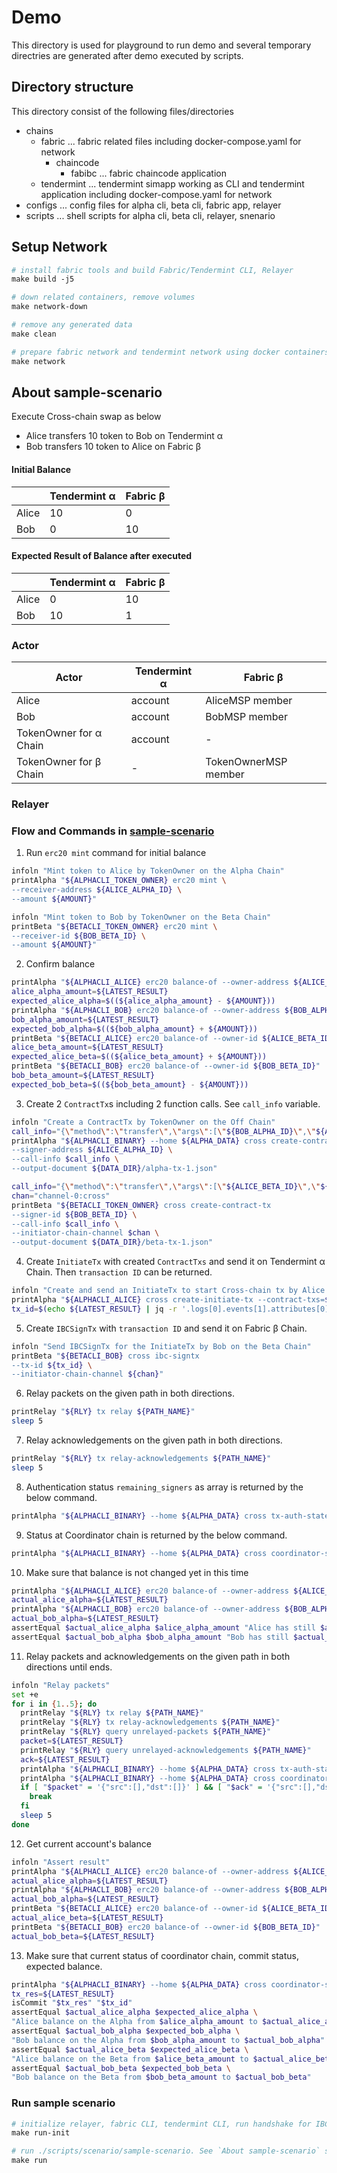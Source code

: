 # Demo
This directory is used for playground to run demo and several temporary directries are generated after demo executed by scripts.

## Directory structure
This directory consist of the following files/directories  
- chains
  - fabric ... fabric related files including docker-compose.yaml for network
    - chaincode
      - fabibc ... fabric chaincode application
  - tendermint ... tendermint simapp working as CLI and tendermint application including docker-compose.yaml for network
- configs ... config files for alpha cli, beta cli, fabric app, relayer
- scripts ... shell scripts for alpha cli, beta cli, relayer, snenario

## Setup Network
```Makefile
# install fabric tools and build Fabric/Tendermint CLI, Relayer
make build -j5

# down related containers, remove volumes
make network-down

# remove any generated data
make clean

# prepare fabric network and tendermint network using docker containers
make network
```

## About sample-scenario
Execute Cross-chain swap as below
- Alice transfers 10 token to Bob on Tendermint α
- Bob transfers 10 token to Alice on Fabric β

#### Initial Balance
|       | Tendermint α | Fabric β |
|-------|--------------|----------|
| Alice | 10           | 0        |
| Bob   | 0            | 10       |

#### Expected Result of Balance after executed
|       | Tendermint α | Fabric β |
|-------|--------------|---------|
| Alice | 0            | 10      |
| Bob   | 10           | 1       |

### Actor  
| Actor                  | Tendermint α | Fabric β             |
|------------------------|--------------|----------------------|
| Alice                  | account      | AliceMSP member      |
| Bob                    | account      | BobMSP member        |
| TokenOwner for α Chain | account      | -                    |
| TokenOwner for β Chain | -            | TokenOwnerMSP member |

### Relayer


### Flow and Commands in [sample-scenario](https://github.com/datachainlab/fabric-tendermint-cross-demo/blob/main/demo/scripts/scenario/sample-scenario)
1. Run `erc20 mint` command for initial balance
```bash
infoln "Mint token to Alice by TokenOwner on the Alpha Chain"
printAlpha "${ALPHACLI_TOKEN_OWNER} erc20 mint \
--receiver-address ${ALICE_ALPHA_ID} \
--amount ${AMOUNT}"

infoln "Mint token to Bob by TokenOwner on the Beta Chain"
printBeta "${BETACLI_TOKEN_OWNER} erc20 mint \
--receiver-id ${BOB_BETA_ID} \
--amount ${AMOUNT}"
```

2. Confirm balance
```bash
printAlpha "${ALPHACLI_ALICE} erc20 balance-of --owner-address ${ALICE_ALPHA_ID}"
alice_alpha_amount=${LATEST_RESULT}
expected_alice_alpha=$((${alice_alpha_amount} - ${AMOUNT}))
printAlpha "${ALPHACLI_BOB} erc20 balance-of --owner-address ${BOB_ALPHA_ID}"
bob_alpha_amount=${LATEST_RESULT}
expected_bob_alpha=$((${bob_alpha_amount} + ${AMOUNT}))
printBeta "${BETACLI_ALICE} erc20 balance-of --owner-id ${ALICE_BETA_ID}"
alice_beta_amount=${LATEST_RESULT}
expected_alice_beta=$((${alice_beta_amount} + ${AMOUNT}))
printBeta "${BETACLI_BOB} erc20 balance-of --owner-id ${BOB_BETA_ID}"
bob_beta_amount=${LATEST_RESULT}
expected_bob_beta=$((${bob_beta_amount} - ${AMOUNT}))
```

3. Create 2 `ContractTx`s including 2 function calls. See `call_info` variable.
```bash
infoln "Create a ContractTx by TokenOwner on the Off Chain"
call_info="{\"method\":\"transfer\",\"args\":[\"${BOB_ALPHA_ID}\",\"${AMOUNT}\"]}"
printAlpha "${ALPHACLI_BINARY} --home ${ALPHA_DATA} cross create-contract-tx
--signer-address ${ALICE_ALPHA_ID} \
--call-info $call_info \
--output-document ${DATA_DIR}/alpha-tx-1.json"

call_info="{\"method\":\"transfer\",\"args\":[\"${ALICE_BETA_ID}\",\"${AMOUNT}\"]}"
chan="channel-0:cross"
printBeta "${BETACLI_TOKEN_OWNER} cross create-contract-tx
--signer-id ${BOB_BETA_ID} \
--call-info $call_info \
--initiator-chain-channel $chan \
--output-document ${DATA_DIR}/beta-tx-1.json"
```

4. Create `InitiateTx` with created `ContractTxs` and send it on Tendermint α Chain. Then `transaction ID` can be returned.
```bash
infoln "Create and send an InitiateTx to start Cross-chain tx by Alice on the Alpha Chain"
printAlpha "${ALPHACLI_ALICE} cross create-initiate-tx --contract-txs=${DATA_DIR}/alpha-tx-1.json,${DATA_DIR}/beta-tx-1.json"
tx_id=$(echo ${LATEST_RESULT} | jq -r '.logs[0].events[1].attributes[0].value')
```

5. Create `IBCSignTx` with `transaction ID` and send it on Fabric β Chain.
```bash
infoln "Send IBCSignTx for the InitiateTx by Bob on the Beta Chain"
printBeta "${BETACLI_BOB} cross ibc-signtx
--tx-id ${tx_id} \
--initiator-chain-channel ${chan}"
```

6. Relay packets on the given path in both directions.
```bash
printRelay "${RLY} tx relay ${PATH_NAME}"
sleep 5
```

7. Relay acknowledgements on the given path in both directions.
```bash
printRelay "${RLY} tx relay-acknowledgements ${PATH_NAME}"
sleep 5
```

8. Authentication status `remaining_signers` as array is returned by the below command.
```bash
printAlpha "${ALPHACLI_BINARY} --home ${ALPHA_DATA} cross tx-auth-state $tx_id"
```

9. Status at Coordinator chain is returned by the below command.
```bash
printAlpha "${ALPHACLI_BINARY} --home ${ALPHA_DATA} cross coordinator-state $tx_id"
````

10. Make sure that balance is not changed yet in this time
```bash
printAlpha "${ALPHACLI_ALICE} erc20 balance-of --owner-address ${ALICE_ALPHA_ID}"
actual_alice_alpha=${LATEST_RESULT}
printAlpha "${ALPHACLI_BOB} erc20 balance-of --owner-address ${BOB_ALPHA_ID}"
actual_bob_alpha=${LATEST_RESULT}
assertEqual $actual_alice_alpha $alice_alpha_amount "Alice has still $actual_alice_alpha token during Prepare phase."
assertEqual $actual_bob_alpha $bob_alpha_amount "Bob has still $actual_bob_alpha token during Prepare phase."
```

11. Relay packets and acknowledgements on the given path in both directions until ends.
```bash
infoln "Relay packets"
set +e
for i in {1..5}; do
  printRelay "${RLY} tx relay ${PATH_NAME}"
  printRelay "${RLY} tx relay-acknowledgements ${PATH_NAME}"
  printRelay "${RLY} query unrelayed-packets ${PATH_NAME}"
  packet=${LATEST_RESULT}
  printRelay "${RLY} query unrelayed-acknowledgements ${PATH_NAME}"
  ack=${LATEST_RESULT}
  printAlpha "${ALPHACLI_BINARY} --home ${ALPHA_DATA} cross tx-auth-state $tx_id"
  printAlpha "${ALPHACLI_BINARY} --home ${ALPHA_DATA} cross coordinator-state $tx_id"
  if [ "$packet" = '{"src":[],"dst":[]}' ] && [ "$ack" = '{"src":[],"dst":[]}' ]; then
    break
  fi
  sleep 5
done
```

12. Get current account's balance 
```bash
infoln "Assert result"
printAlpha "${ALPHACLI_ALICE} erc20 balance-of --owner-address ${ALICE_ALPHA_ID}"
actual_alice_alpha=${LATEST_RESULT}
printAlpha "${ALPHACLI_BOB} erc20 balance-of --owner-address ${BOB_ALPHA_ID}"
actual_bob_alpha=${LATEST_RESULT}
printBeta "${BETACLI_ALICE} erc20 balance-of --owner-id ${ALICE_BETA_ID}"
actual_alice_beta=${LATEST_RESULT}
printBeta "${BETACLI_BOB} erc20 balance-of --owner-id ${BOB_BETA_ID}"
actual_bob_beta=${LATEST_RESULT}
```

13. Make sure that current status of coordinator chain, commit status, expected balance.
```bash
printAlpha "${ALPHACLI_BINARY} --home ${ALPHA_DATA} cross coordinator-state $tx_id"
tx_res=${LATEST_RESULT}
isCommit "$tx_res" "$tx_id"
assertEqual $actual_alice_alpha $expected_alice_alpha \
"Alice balance on the Alpha from $alice_alpha_amount to $actual_alice_alpha"
assertEqual $actual_bob_alpha $expected_bob_alpha \
"Bob balance on the Alpha from $bob_alpha_amount to $actual_bob_alpha"
assertEqual $actual_alice_beta $expected_alice_beta \
"Alice balance on the Beta from $alice_beta_amount to $actual_alice_beta"
assertEqual $actual_bob_beta $expected_bob_beta \
"Bob balance on the Beta from $bob_beta_amount to $actual_bob_beta"
```

### Run sample scenario
```Makefile
# initialize relayer, fabric CLI, tendermint CLI, run handshake for IBC between fabric and tendermint by creating transactions.
make run-init

# run ./scripts/scenario/sample-scenario. See `About sample-scenario` section for more detail.
make run
```

